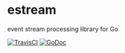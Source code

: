 # estream

event stream processing library for Go

[![TravisCI](https://travis-ci.org/trinitum/estream.svg?branch=master)](https://travis-ci.org/trinitum/estream)
[![GoDoc](https://godoc.org/github.com/trinitum/estream?status.svg)](http://godoc.org/github.com/trinitum/estream)
